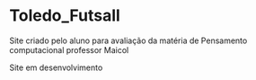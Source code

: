 # Toledo_Futsall
Site criado pelo aluno para avaliação da matéria de Pensamento computacional professor Maicol

Site em desenvolvimento
